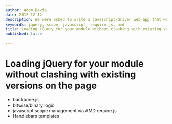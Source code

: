 ```yaml
---
author: Adam Davis
date: 2012-12-12
description: We were asked to write a javascript-driven web app that would be hosted on a page already containing a very of version of jQuery. 
keywords: jquery, scope, javascript, require.js, amd
title: Loading jQuery for your module without clashing with existing versions on the page. admataz. 
published: false

---
```


Loading jQuery for your module without clashing with existing versions on the page
====================================

- backbone.js
- bitwise/binary logic
- javascript scope management via AMD require.js
- Handlebars templates 